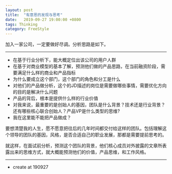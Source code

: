 ```yaml
---
layout: post
title:  "有意思的发现与思考"
date:   2019-09-27 19:00:00 +0800
tags: Thinking
category: FreeStyle
---
```



加入一家公司，一定要做好尽调。分析思路是如下。


---

- 在基于行业分析下，能大概定位出该公司的用户人群
- 在基于对商业模型的基本了解，预测他们做的产品思路，在当前融资阶段，需要满足什么样的商业和产品指标
- 为什么要成立这个部门，这个部门的角色和分工是什么
- 对他们的产品做分析，这个的JD描述的岗位是需要做哪些事情，需要优化方向的目的是解决什么问题
- 产品的背后，根本是提供什么样的行业价值
- 对我来说，最重要的是创始人的基因，团队是什么背景？技术还是行业背景？还有哪些核心联合创始人？产品VP是什么类型的思维?
- 我在这里能不能把产品做成？


要想清楚我的人生，愿不愿意把往后的几年时间都交付给这样的团队。包括理解这个领导的团队的基因，风格，是否合适自己的职业发展，那都是需要提前思考的。



就这样，在面试前分析，预测这个团队的背景，他们核心成员对外披露的文章所表露出来的思维方式，就大概能预测他们的价值，产品思维，和工作风格。

---

- create at 190927

